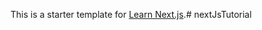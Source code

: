 This is a starter template for [Learn Next.js](https://nextjs.org/learn).#   n e x t J s T u t o r i a l  
 